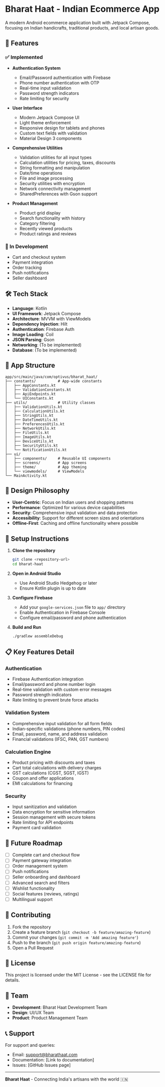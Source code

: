 # Bharat Haat - Indian Ecommerce App

A modern Android ecommerce application built with Jetpack Compose, focusing on Indian handicrafts, traditional products, and local artisan goods.

## 🚀 Features

### ✅ Implemented
- **Authentication System**
  - Email/Password authentication with Firebase
  - Phone number authentication with OTP
  - Real-time input validation
  - Password strength indicators
  - Rate limiting for security

- **User Interface**
  - Modern Jetpack Compose UI
  - Light theme enforcement
  - Responsive design for tablets and phones
  - Custom text fields with validation
  - Material Design 3 components

- **Comprehensive Utilities**
  - Validation utilities for all input types
  - Calculation utilities for pricing, taxes, discounts
  - String formatting and manipulation
  - Date/time operations
  - File and image processing
  - Security utilities with encryption
  - Network connectivity management
  - SharedPreferences with Gson support

- **Product Management**
  - Product grid display
  - Search functionality with history
  - Category filtering
  - Recently viewed products
  - Product ratings and reviews

### 🔄 In Development
- Cart and checkout system
- Payment integration
- Order tracking
- Push notifications
- Seller dashboard

## 🛠️ Tech Stack

- **Language**: Kotlin
- **UI Framework**: Jetpack Compose
- **Architecture**: MVVM with ViewModels
- **Dependency Injection**: Hilt
- **Authentication**: Firebase Auth
- **Image Loading**: Coil
- **JSON Parsing**: Gson
- **Networking**: (To be implemented)
- **Database**: (To be implemented)

## 📱 App Structure

```
app/src/main/java/com/optivus/bharat_haat/
├── constants/          # App-wide constants
│   ├── AppConstants.kt
│   ├── ValidationConstants.kt
│   ├── ApiEndpoints.kt
│   └── UIConstants.kt
├── utils/              # Utility classes
│   ├── ValidationUtils.kt
│   ├── CalculationUtils.kt
│   ├── StringUtils.kt
│   ├── DateTimeUtils.kt
│   ├── PreferencesUtils.kt
│   ├── NetworkUtils.kt
│   ├── FileUtils.kt
│   ├── ImageUtils.kt
│   ├── DeviceUtils.kt
│   ├── SecurityUtils.kt
│   └── NotificationUtils.kt
├── ui/
│   ├── components/     # Reusable UI components
│   ├── screens/        # App screens
│   ├── theme/          # App theming
│   └── viewmodels/     # ViewModels
└── MainActivity.kt
```

## 🎨 Design Philosophy

- **User-Centric**: Focus on Indian users and shopping patterns
- **Performance**: Optimized for various device capabilities
- **Security**: Comprehensive input validation and data protection
- **Accessibility**: Support for different screen sizes and orientations
- **Offline-First**: Caching and offline functionality where possible

## 🔧 Setup Instructions

1. **Clone the repository**
   ```bash
   git clone <repository-url>
   cd bharat-haat
   ```

2. **Open in Android Studio**
   - Use Android Studio Hedgehog or later
   - Ensure Kotlin plugin is up to date

3. **Configure Firebase**
   - Add your `google-services.json` file to `app/` directory
   - Enable Authentication in Firebase Console
   - Configure email/password and phone authentication

4. **Build and Run**
   ```bash
   ./gradlew assembleDebug
   ```

## 📋 Key Features Detail

### Authentication
- Firebase Authentication integration
- Email/password and phone number login
- Real-time validation with custom error messages
- Password strength indicators
- Rate limiting to prevent brute force attacks

### Validation System
- Comprehensive input validation for all form fields
- Indian-specific validations (phone numbers, PIN codes)
- Email, password, name, and address validation
- Financial validations (IFSC, PAN, GST numbers)

### Calculation Engine
- Product pricing with discounts and taxes
- Cart total calculations with delivery charges
- GST calculations (CGST, SGST, IGST)
- Coupon and offer applications
- EMI calculations for financing

### Security
- Input sanitization and validation
- Data encryption for sensitive information
- Session management with secure tokens
- Rate limiting for API endpoints
- Payment card validation

## 🎯 Future Roadmap

- [ ] Complete cart and checkout flow
- [ ] Payment gateway integration
- [ ] Order management system
- [ ] Push notifications
- [ ] Seller onboarding and dashboard
- [ ] Advanced search and filters
- [ ] Wishlist functionality
- [ ] Social features (reviews, ratings)
- [ ] Multilingual support

## 🤝 Contributing

1. Fork the repository
2. Create a feature branch (`git checkout -b feature/amazing-feature`)
3. Commit your changes (`git commit -m 'Add amazing feature'`)
4. Push to the branch (`git push origin feature/amazing-feature`)
5. Open a Pull Request

## 📄 License

This project is licensed under the MIT License - see the LICENSE file for details.

## 👥 Team

- **Development**: Bharat Haat Development Team
- **Design**: UI/UX Team
- **Product**: Product Management Team

## 📞 Support

For support and queries:
- Email: support@bharathaat.com
- Documentation: [Link to documentation]
- Issues: [GitHub Issues page]

---

**Bharat Haat** - Connecting India's artisans with the world 🇮🇳
